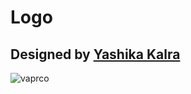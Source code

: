 # Logo 
## Designed by [Yashika Kalra](https://github.com/Yashika25)

![vaprco](https://user-images.githubusercontent.com/39722898/99077942-8f7bef00-25e3-11eb-9842-90663bced6b2.png)

